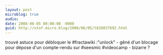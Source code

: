 ```yaml
---
layout: post
microblog: true
audio: 
date: 2008-06-05 00:00:00 -0000
guid: http://xtof.micro.blog/2008/06/05/t828037692.html
---
```

trouvé astuce pour débloquer le #fractawiki :"unlock" - gêné d'un blocage pour dépose d'un compte-rendu sur #seesmic #videocamp - bizarre ?
